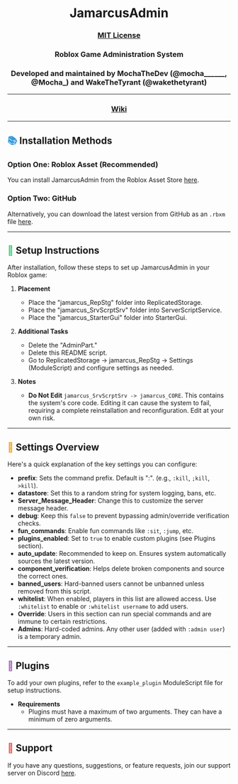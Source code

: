 <div align="center">

# JamarcusAdmin
### [MIT License](LICENSE)
### Roblox Game Administration System
### Developed and maintained by MochaTheDev (@mocha______, @Mocha_) and WakeTheTyrant (@wakethetyrant)

---
### [Wiki](https://github.com/MochaTheDev/jamarcus_admin/wiki)

</div>

---

## <span style="color: #3498DB;">&#x1F4DA;</span> Installation Methods

### Option One: Roblox Asset (Recommended)
You can install JamarcusAdmin from the Roblox Asset Store [here](https://create.roblox.com/store/asset/17166069350/JamarcusAdmin-v132).

### Option Two: GitHub
Alternatively, you can download the latest version from GitHub as an `.rbxm` file [here](https://github.com/NickanatorYT/jamarcus_admin/releases/latest).

---

## <span style="color: #2ECC71;">&#x1F527;</span> Setup Instructions

After installation, follow these steps to set up JamarcusAdmin in your Roblox game:

1. **Placement**
   - Place the "jamarcus_RepStg" folder into ReplicatedStorage.
   - Place the "jamarcus_SrvScrptSrv" folder into ServerScriptService.
   - Place the "jamarcus_StarterGui" folder into StarterGui.

2. **Additional Tasks**
   - Delete the "AdminPart."
   - Delete this README script.
   - Go to ReplicatedStorage -> jamarcus_RepStg -> Settings (ModuleScript) and configure settings as needed.

3. **Notes**
   - **Do Not Edit** `jamarcus_SrvScrptSrv -> jamarcus_CORE`. This contains the system's core code. Editing it can cause the system to fail, requiring a complete reinstallation and reconfiguration. Edit at your own risk.

---

## <span style="color: #F39C12;">&#x1F4DD;</span> Settings Overview

Here's a quick explanation of the key settings you can configure:

- **prefix**: Sets the command prefix. Default is ":". (e.g., `:kill`, `;kill`, `>kill`).
- **datastore**: Set this to a random string for system logging, bans, etc.
- **Server_Message_Header**: Change this to customize the server message header.
- **debug**: Keep this `false` to prevent bypassing admin/override verification checks.
- **fun_commands**: Enable fun commands like `:sit`, `:jump`, etc.
- **plugins_enabled**: Set to `true` to enable custom plugins (see Plugins section).
- **auto_update**: Recommended to keep on. Ensures system automatically sources the latest version.
- **component_verification**: Helps delete broken components and source the correct ones.
- **banned_users**: Hard-banned users cannot be unbanned unless removed from this script.
- **whitelist**: When enabled, players in this list are allowed access. Use `:whitelist` to enable or `:whitelist username` to add users.
- **Override**: Users in this section can run special commands and are immune to certain restrictions.
- **Admins**: Hard-coded admins. Any other user (added with `:admin user`) is a temporary admin.

---

## <span style="color: #9B59B6;">&#x1F50E;</span> Plugins

To add your own plugins, refer to the `example_plugin` ModuleScript file for setup instructions.

- **Requirements**
  - Plugins must have a maximum of two arguments. They can have a minimum of zero arguments.

---

## <span style="color: #E74C3C;">&#x1F4AC;</span> Support

If you have any questions, suggestions, or feature requests, join our support server on Discord [here](https://discord.gg/yhTNzJre76).
